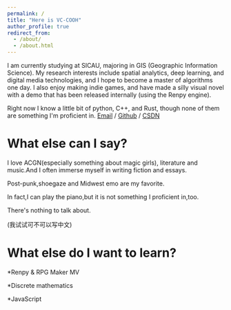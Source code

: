 ```yaml
---
permalink: /
title: "Here is VC-COOH"
author_profile: true
redirect_from: 
  - /about/
  - /about.html
---
```


I am currently studying at SICAU, majoring in GIS (Geographic Information Science). My research interests include spatial analytics, deep learning, and digital media technologies, and I hope to become a master of algorithms one day. I also enjoy making indie games, and have made a silly visual novel with a demo that has been released internally (using the Renpy engine). 

Right now I know a little bit of python, C++, and Rust, though none of them are something I'm proficient in.
[Email](mailto:1985528002@qq.com) / [Github](https://github.com/VC-COOH) / [CSDN](https://blog.csdn.net/m0_74124393?spm=1000.2115.3001.5343)

What else can I say?
======
I love ACGN(especially something about magic girls), literature and music.And I often immerse myself in writing fiction and essays.

Post-punk,shoegaze and Midwest emo are my favorite.

In fact,I can play the piano,but it is not something I proficient in,too.

There's nothing to talk about.

(我试试可不可以写中文)


What else do I want to learn?
======
*Renpy & RPG Maker MV

*Discrete mathematics

*JavaScript



